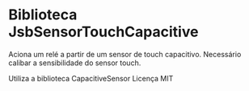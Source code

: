 # Biblioteca JsbSensorTouchCapacitive
Aciona um relé a partir de um sensor de touch capacitivo. Necessário calibar a sensibilidade do sensor touch.

Utiliza a biblioteca CapacitiveSensor
Licença MIT
